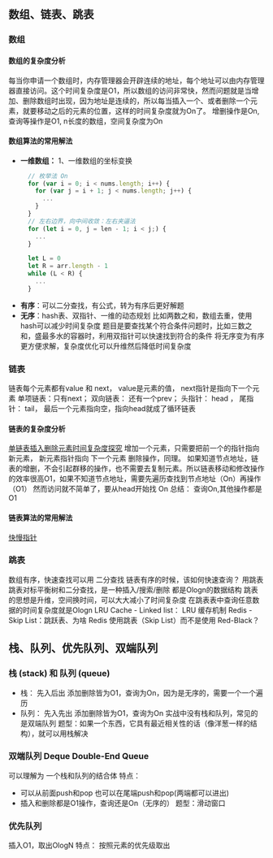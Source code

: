 ## 数组、链表、跳表
### 数组
#### 数组的复杂度分析
每当你申请一个数组时，内存管理器会开辟连续的地址，每个地址可以由内存管理器直接访问。这个时间复杂度是O1，所以数组的访问非常快，然而问题就是当增加、删除数组时出现，因为地址是连续的，所以每当插入一个、或者删除一个元素，就要移动之后的元素的位置，这样的时间复杂度就为On了。
增删操作是On, 查询等操作是O1, n长度的数组，空间复杂度为On
#### 数组算法的常用解法
- **一维数组：** 
1、一维数组的坐标变换
  ```javascript
    // 枚举法 On
    for (var i = 0; i < nums.length; i++) {
      for (var j = i + 1; j < nums.length; j++) {
        ...
      }
    }
    // 左右边界，向中间收敛：左右夹逼法
    for (let i = 0, j = len - 1; i < j;) {
      ...
    }

    let L = 0
    let R = arr.length - 1
    while (L < R) {
      ...
    }
  ```
- **有序**：可以二分查找，有公式，转为有序后更好解题
- **无序**：hash表、双指针、一维的动态规划
  比如两数之和，数组去重，使用hash可以减少时间复杂度
  题目是要查找某个符合条件问题时，比如三数之和，盛最多水的容器时，利用双指针可以快速找到符合的条件
将无序变为有序更方便求解，复杂度优化可以升维然后降低时间复杂度

### 链表
链表每个元素都有value 和 next， value是元素的值， next指针是指向下一个元素
单项链表：只有next； 双向链表： 还有一个prev； 头指针： head ， 尾指针： tail， 最后一个元素指向空，指向head就成了循环链表
#### 链表的复杂度分析
[单链表插入删除元素时间复杂度探究](https://blog.csdn.net/gaoxiangnumber1/article/details/44634485)
增加一个元素，只需要把前一个的指针指向 新元素， 新元素指针指向 下一个元素
删除操作，同理。
如果知道节点地址，链表的增删，不会引起群移的操作，也不需要去复制元素。所以链表移动和修改操作的效率很高O1，如果不知道节点地址，需要先遍历查找到节点地址（On）再操作（O1）
然而访问就不简单了，要从head开始找 On
总结： 查询On,其他操作都是O1
#### 链表算法的常用解法
[快慢指针](https://labuladong.gitbook.io/algo/di-ling-zhang-bi-du-xi-lie/shuang-zhi-zhen-ji-qiao)
### 跳表
数组有序，快速查找可以用 二分查找
链表有序的时候，该如何快速查询？ 用跳表
跳表对标平衡树和二分查找，是一种插入/搜索/删除 都是Ologn的数据结构
跳表的思想是升维，空间换时间，可以大大减小了时间复杂度
在跳表表中查询任意数据的时间复杂度就是Ologn
LRU Cache - Linked list： LRU 缓存机制
Redis - Skip List：跳跃表、为啥 Redis 使用跳表（Skip List）而不是使用 Red-Black？

## 栈、队列、优先队列、双端队列
### 栈 (stack) 和 队列 (queue) 
- 栈： 先入后出 添加删除皆为O1，查询为On，因为是无序的，需要一个一个遍历
- 队列： 先入先出 添加删除皆为O1，查询为On
实战中没有栈和队列，常见的是双端队列
题型：如果一个东西，它具有最近相关性的话（像洋葱一样的结构），就可以用栈解决
### 双端队列 Deque Double-End Queue
可以理解为 一个栈和队列的结合体
特点：
 - 可以从前面push和pop 也可以在尾端push和pop(两端都可以进出)
 - 插入和删除都是O1操作，查询还是On（无序的）
题型：滑动窗口
 ### 优先队列
 插入O1，取出OlogN
 特点： 按照元素的优先级取出